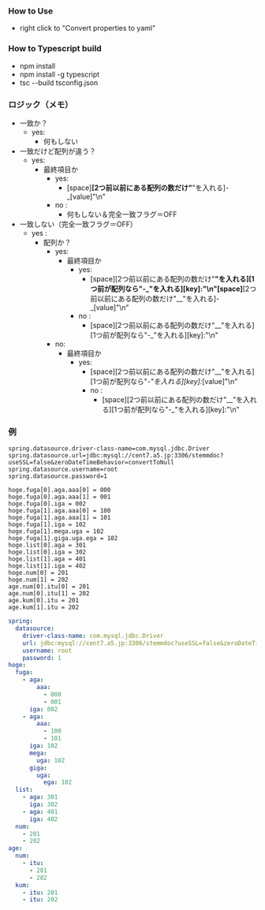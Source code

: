 ### How to Use
* right click to "Convert properties to yaml"

### How to Typescript build
* npm install
* npm install -g typescript
* tsc --build tsconfig.json

### ロジック（メモ）
* 一致か？
  * yes:
    * 何もしない
* 一致だけど配列が違う？
  * yes:
    * 最終項目か
      * yes:
        * [space]__[2つ前以前にある配列の数だけ"__"を入れる]-_[value]"\n"
      * no :
        * 何もしない＆完全一致フラグ＝OFF
* 一致しない（完全一致フラグ＝OFF）
  * yes :
    * 配列か？
      * yes:
        * 最終項目か
          * yes:
            * [space][2つ前以前にある配列の数だけ"__"を入れる][1つ前が配列なら"-_"を入れる][key]:"\n"[space]__[2つ前以前にある配列の数だけ"__"を入れる]-_[value]"\n"
          * no :
            * [space][2つ前以前にある配列の数だけ"__"を入れる][1つ前が配列なら"-_"を入れる][key]:"\n"
      * no:
        * 最終項目か
          * yes:
            * [space][2つ前以前にある配列の数だけ"__"を入れる][1つ前が配列なら"-_"を入れる][key]:_[value]"\n"
            * no :
              * [space][2つ前以前にある配列の数だけ"__"を入れる][1つ前が配列なら"-_"を入れる][key]:"\n"

### 例
```properties
spring.datasource.driver-class-name=com.mysql.jdbc.Driver
spring.datasource.url=jdbc:mysql://cent7.a5.jp:3306/stemmdoc?useSSL=false&zeroDateTimeBehavior=convertToNull
spring.datasource.username=root
spring.datasource.password=1

hoge.fuga[0].aga.aaa[0] = 000
hoge.fuga[0].aga.aaa[1] = 001
hoge.fuga[0].iga = 002
hoge.fuga[1].aga.aaa[0] = 100
hoge.fuga[1].aga.aaa[1] = 101
hoge.fuga[1].iga = 102
hoge.fuga[1].mega.uga = 102
hoge.fuga[1].giga.uga.ega = 102
hoge.list[0].aga = 301
hoge.list[0].iga = 302
hoge.list[1].aga = 401
hoge.list[1].iga = 402
hoge.num[0] = 201
hoge.num[1] = 202
age.num[0].itu[0] = 201
age.num[0].itu[1] = 202
age.kum[0].itu = 201
age.kum[1].itu = 202
```

```YAML
spring:
  datasource:
    driver-class-name: com.mysql.jdbc.Driver
    url: jdbc:mysql://cent7.a5.jp:3306/stemmdoc?useSSL=false&zeroDateTimeBehavior=convertToNull
    username: root
    password: 1
hoge:
  fuga:
    - aga:
        aaa:
          - 000
          - 001
      iga: 002
    - aga:
        aaa:
          - 100
          - 101
      iga: 102
      mega:
        uga: 102
      giga:
        uga:
          ega: 102
  list:
    - aga: 301
      iga: 302
    - aga: 401
      iga: 402
  num:
    - 201
    - 202
age:
  num:
    - itu:
      - 201
      - 202
  kum:
    - itu: 201
    - itu: 202
```